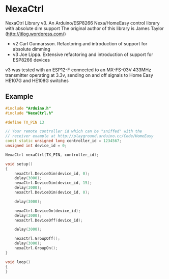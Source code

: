 NexaCtrl
========

NexaCtrl Library v3. An Arduino/ESP8266 Nexa/HomeEasy control library with absolute dim support
The original author of this library is James Taylor (http://jtlog.wordpress.com/)


* v2 Carl Gunnarsson. Refactoring and introduction of support for absolute dimming
* v3 Joe Lippa. Extensive refactoring and introduction of support for ESP8266 devices

v3 was tested with an ESP12-F connected to an MX-FS-03V 433MHz transmitter operating at 3.3v, sending on and off signals to Home Easy HE107G and HE108G switches

## Example

```cpp
#include "Arduino.h"
#include "NexaCtrl.h"

#define TX_PIN 13

// Your remote controller id which can be "sniffed" with the
// receiver example at http://playground.arduino.cc/Code/HomeEasy
const static unsigned long controller_id = 1234567;
unsigned int device_id = 0;

NexaCtrl nexaCtrl(TX_PIN, controller_id);

void setup()
{
    nexaCtrl.DeviceDim(device_id, 0);
    delay(3000);
    nexaCtrl.DeviceDim(device_id, 15);
    delay(3000);
    nexaCtrl.DeviceDim(device_id, 0);

    delay(3000);

    nexaCtrl.DeviceOn(device_id);
    delay(3000);
    nexaCtrl.DeviceOff(device_id);

    delay(3000);

    nexaCtrl.GroupOff();
    delay(3000);
    nexaCtrl.GroupOn();
}

void loop()
{
}
```
